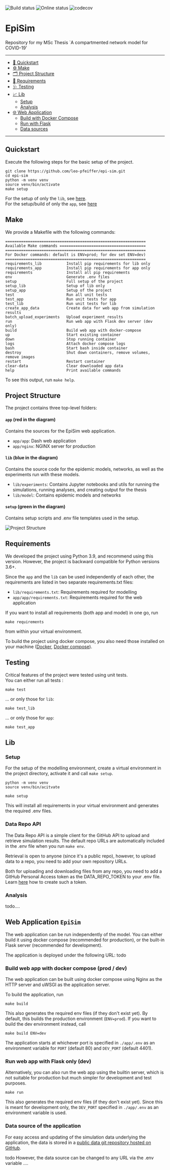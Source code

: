 ![Build status](https://github.com/leo-pfeiffer/msc-thesis/actions/workflows/python-app.yml/badge.svg)
![Online status](https://img.shields.io/website?down_message=offline&up_message=online&url=http%3A%2F%2Fepi-sim.live)
![codecov](https://codecov.io/gh/leo-pfeiffer/epi-sim/branch/main/graph/badge.svg?token=AK3O2NL82O)

# EpiSim
Repository for my MSc Thesis `A compartmented network model for COVID-19'

---
+ [:rocket: Quickstart](#quickstart)
+ [:gear: Make](#make)
+ [:card_index_dividers: Project Structure](#project-structure)
+ [:safety_pin: Requirements](#requirements)
+ [:stethoscope: Testing](#testing)
+ [:chart_with_upwards_trend: Lib](#lib)
  - [Setup](#setup)
  - [Analysis](#analysis)
+ [:globe_with_meridians: Web Application](#web-application-episim)
  - [Build with Docker Compose](#build-web-app-with-docker-compose-prod--dev)
  - [Run with Flask](#run-web-app-with-flask-only-dev)
  - [Data sources](#data-source-of-the-application)
---

## Quickstart

Execute the following steps for the basic setup of the project.

```shell
git clone https://github.com/leo-pfeiffer/epi-sim.git
cd epi-sim
python -m venv venv
source venv/bin/activate
make setup
```

For the setup of only the `lib`, see [here](#lib).  
For the setup/build of only the `app`, see [here](#web-application-episim)

## Make
We provide a Makefile with the following commands:

```text
==============================================================
Available Make commands ======================================
==============================================================
For Docker commands: default is ENV=prod; for dev set ENV=dev)
==============================================================
requirements_lib           Install pip requirements for lib only
requirements_app           Install pip requirements for app only
requirements               Install all pip requirements
env                        Generate .env files
setup                      Full setup of the project
setup_lib                  Setup of lib only
setup_app                  Setup of the project
test                       Run all unit tests
test_app                   Run unit tests for app
test_lib                   Run unit tests for lib
create_app_data            Create data for web app from simulation results
batch_upload_experiments   Upload experiment results
run                        Run web app with Flask dev server (dev only)
build                      Build web app with docker-compose
up                         Start existing container 
down                       Stop running container 
logs                       Attach docker compose logs 
bash                       Start bash inside container 
destroy                    Shut down containers, remove volumes, remove images
restart                    Restart container 
clear-data                 Clear downloaded app data
help                       Print available commands
```

To see this output, run ```make help```.

## Project Structure

The project contains three top-level folders:

#### `app` (red in the diagram)
Contains the sources for the EpiSim web application.
- `app/app`: Dash web application
- `app/nginx`: NGINX server for production

#### `lib` (blue in the diagram)
Contains the source code for the epidemic models, networks, as well as the 
experiments run with these models.
- `lib/experiments`: Contains Jupyter notebooks and utils for running the simulations, 
  running analyses, and creating output for the thesis
- `lib/model`: Contains epidemic models and networks

#### `setup` (green in the diagram)
Contains setup scripts and .env file templates used in the setup.

![Project Structure][img-project-structure]


## Requirements
We developed the project using Python 3.9, and recommend using this version. 
However, the project is backward compatible for Python versions 3.6+.

Since the `app` and the `lib` can be used independently of each other, 
the requirements are listed in two separate requirements.txt files:

- `lib/requirements.txt`: Requirements required for modelling
- `app/app/requirements.txt`: Requirements required for the web application

If you want to install all requirements (both app and model) in one go, run

```shell
make requirements
```

from within your virtual environment.

To build the project using docker compose, you also need those installed on your machine
([Docker](https://docs.docker.com/engine/install/), [Docker compose](https://docs.docker.com/compose/install/)).

## Testing
Critical features of the project were tested using unit tests.  
You can either run all tests :

```shell
make test
```

... or only those for `lib`:

```shell
make test_lib
```

... or only those for `app`:

```shell
make test_app
```

## Lib

### Setup
For the setup of the modelling environment, create a virtual environment in the 
project directory, activate it and call `make setup`.

```shell
python -m venv venv
source venv/bin/acitvate

make setup
```

This will install all requirements in your virtual environment and generates
the required .env files.

### Data Repo API
The Data Repo API is a simple client for the GitHub API to upload and retrieve
simulation results. The default repo URLs are automatically included in the
.env file when you run `make env`. 

Retrieval is open to anyone (since it's a public repo), however, 
to upload data to a repo, you need to add your own repository URLs.

Both for uploading and downloading files from any repo, you need to add a
GitHub Personal Access token as the DATA_REPO_TOKEN to your .env file.
Learn [here](https://docs.github.com/en/github/authenticating-to-github/keeping-your-account-and-data-secure/creating-a-personal-access-token)
how to create such a token.

### Analysis

todo....

## Web Application `EpiSim`
The web application can be run independently of the model. You can either 
build it using docker compose (recommended for production), or the built-in
Flask server (recommended for development).

The application is deployed under the following URL:
todo

### Build web app with docker compose (prod / dev)
The web application can be built using docker compose using Nginx as the HTTP server 
and uWSGI as the application server.

To build the application, run

```shell
make build
```

This also generates the required env files (if they don't exist yet).
By default, this builds the production environment (`ENV=prod`). If you want
to build the dev environment instead, call

```shell
make build ENV=dev
```

The application starts at whichever port is specified in `./app/.env` as an environment
variable for `PORT` (default 80) and `DEV_PORT` (default 4401).

### Run web app with Flask only (dev)
Alternatively, you can also run the web app using the builtin server, which is 
not suitable for production but much simpler for development and test purposes.

```shell
make run
```

This also generates the required env files (if they don't exist yet).
Since this is meant for development only, the `DEV_PORT` specified in `./app/.env`
as an environment variable is used.

### Data source of the application
For easy access and updating of the simulation data underlying the application,
the data is stored in a [public data git repository hosted on GitHub](https://github.com/leo-pfeiffer/epi-sim-data).

todo
However, the data source can be changed to any URL via the .env variable ....


[img-project-structure]: https://github.com/leo-pfeiffer/epi-sim/blob/main/.github/images/project-structure.png
